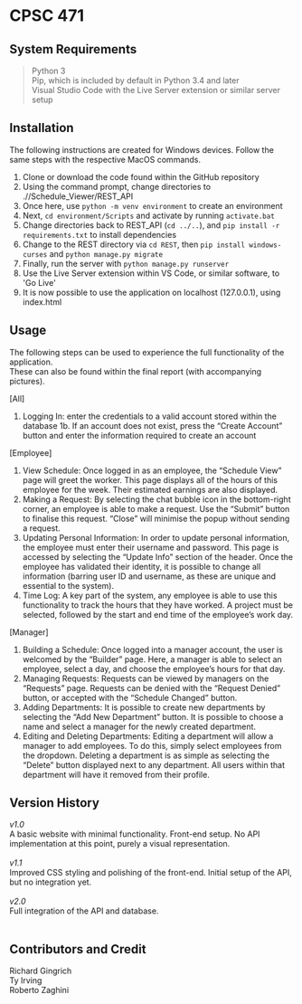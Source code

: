 # CPSC 471

## System Requirements
> Python 3 </br>
> Pip, which is included by default in Python 3.4 and later </br>
> Visual Studio Code with the Live Server extension or similar server setup </br>

## Installation
The following instructions are created for Windows devices. Follow the same steps with the respective MacOS commands.
1. Clone or download the code found within the GitHub repository </br>
2. Using the command prompt, change directories to .//Schedule_Viewer/REST_API
3. Once here, use `python -m venv environment` to create an environment
4. Next, `cd environment/Scripts` and activate by running `activate.bat`
5. Change directories back to REST_API (`cd ../..`), and `pip install -r requirements.txt` to install dependencies 
6. Change to the REST directory via `cd REST`, then `pip install windows-curses` and `python manage.py migrate`
7. Finally, run the server with `python manage.py runserver`
8. Use the Live Server extension within VS Code, or similar software, to 'Go Live'
9. It is now possible to use the application on localhost (127.0.0.1), using index.html

## Usage
The following steps can be used to experience the full functionality of the application. </br>
These can also be found within the final report (with accompanying pictures). </br>

\[All\] </br>
1.  Logging In: enter the credentials to a valid account stored within the database
1b. If an account does not exist, press the “Create Account” button and enter the information required to create an account


\[Employee\] </br>
1. View Schedule: Once logged in as an employee, the “Schedule View” page will greet the worker. This page displays all of the hours of this employee for the week. Their estimated earnings are also displayed.
2. Making a Request: By selecting the chat bubble icon in the bottom-right corner, an employee is able to make a request. Use the “Submit” button to finalise this request. “Close” will minimise the popup without sending a request.
3. Updating Personal Information: In order to update personal information, the employee must enter their username and password. This page is accessed by selecting the “Update Info” section of the header. Once the employee has validated their identity, it is possible to change all information (barring user ID and username, as these are unique and essential to the system).
4. Time Log: A key part of the system, any employee is able to use this functionality to track the hours that they have worked. A project must be selected, followed by the start and end time of the employee’s work day. 

\[Manager\] </br>
1. Building a Schedule: Once logged into a manager account, the user is welcomed by the “Builder” page. Here, a manager is able to select an employee, select a day, and choose the employee’s hours for that day. 
2. Managing Requests: Requests can be viewed by managers on the “Requests” page. Requests can be denied with the “Request Denied” button, or accepted with the “Schedule Changed” button.
3. Adding Departments: It is possible to create new departments by selecting the “Add New Department” button. It is possible to choose a name and select a manager for the newly created department.
4. Editing and Deleting Departments: Editing a department will allow a manager to add employees. To do this, simply select employees from the dropdown.
Deleting a department is as simple as selecting the “Delete” button displayed next to any department. All users within that department will have it removed from their profile.


## Version History
*v1.0* <br/>
A basic website with minimal functionality. Front-end setup. No API implementation at this point, purely a visual representation.</br>
</br>
*v1.1* </br>
Improved CSS styling and polishing of the front-end. Initial setup of the API, but no integration yet.</br>
</br>
*v2.0* </br>
Full integration of the API and database.</br>
</br>


## Contributors and Credit
Richard Gingrich </br>
Ty Irving </br>
Roberto Zaghini </br>
